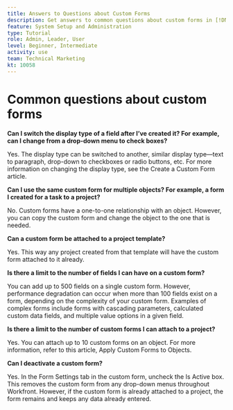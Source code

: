 ```yaml
---
title: Answers to Questions about Custom Forms
description: Get answers to common questions about custom forms in [!DNL Adobe Workfront].
feature: System Setup and Administration
type: Tutorial
role: Admin, Leader, User
level: Beginner, Intermediate
activity: use
team: Technical Marketing
kt: 10058
---
```

# Common questions about custom forms

**Can I switch the display type of a field after I’ve created it? For example, can I change from a drop-down menu to check boxes?**

Yes. The display type can be switched to another, similar display type—text to paragraph, drop-down to checkboxes or radio buttons, etc. For more information on changing the display type, see the Create a Custom Form article.


**Can I use the same custom form for multiple objects? For example, a form I created for a task to a project?**

No. Custom forms have a one-to-one relationship with an object. However, you can copy the custom form and change the object to the one that is needed.


**Can a custom form be attached to a project template?**

Yes. This way any project created from that template will have the custom form attached to it already.


**Is there a limit to the number of fields I can have on a custom form?**

You can add up to 500 fields on a single custom form. However, performance degradation can occur when more than 100 fields exist on a form, depending on the complexity of your custom form. Examples of complex forms include forms with cascading parameters, calculated custom data fields, and multiple value options in a given field.


**Is there a limit to the number of custom forms I can attach to a project?**

Yes. You can attach up to 10 custom forms on an object. For more information, refer to this article, Apply Custom Forms to Objects.


**Can I deactivate a custom form?**

Yes. In the Form Settings tab in the custom form, uncheck the Is Active box. This removes the custom form from any drop-down menus throughout Workfront. However, if the custom form is already attached to a project, the form remains and keeps any data already entered.